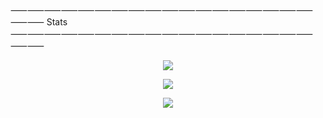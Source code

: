 ⸺⸺⸺⸺⸺⸺⸺⸺⸺⸺⸺⸺⸺⸺⸺⸺⸺⸺⸺⸺  Stats  ⸺⸺⸺⸺⸺⸺⸺⸺⸺⸺⸺⸺⸺⸺⸺⸺⸺⸺⸺⸺

<p align="center"> <img src="https://komarev.com/ghpvc/?username=Kuucheen"/> </p>

<p align="center"> <img src="https://github-readme-stats.vercel.app/api?username=Kuucheen&theme=github_dark"/> </p>

<p align="center"> <img src="https://github-readme-stats.vercel.app/api/pin/?username=Kuucheen&repo=github-readme-stats"/> </p>
